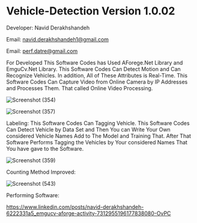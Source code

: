 # Vehicle-Detection Version 1.0.02
Developer: Navid Derakhshandeh

Email: navid.derakhshandeh1@gmail.com

Email: perf.datre@gmail.com

For Developed This Software Codes has Used AForege.Net Library and EmguCv.Net Library. This Software Codes Can Detect Motion and Can Recognize Vehicles. In addition, All of These Attributes is Real-Time. This Software Codes Can Capture Video from Online Camera by IP Addresses and Processes Them. That called Online Video Processing.

![Screenshot (354)](https://github.com/Navid-Derakhshandeh/Vehicle-Detection/assets/111235264/d24cccd3-55d0-43ab-b5ab-ef38856c2ba0)

![Screenshot (357)](https://github.com/Navid-Derakhshandeh/Vehicle-Detection/assets/111235264/8d432b09-55ce-4935-b74a-59d59e0395f7)


Labeling: This Software Codes Can Tagging Vehicle. This Software Codes Can Detect Vehicle by Data Set and Then You can Write Your Own considered Vehicle Names Add to The Model and Training That. After That Software Performs Tagging the Vehicles by Your considered Names That You have gave to the Software.

![Screenshot (359)](https://github.com/Navid-Derakhshandeh/Vehicle-Detection/assets/111235264/05ad9f5b-1401-4c35-b23e-60b7366ad2c2)

Counting Method Improved:

![Screenshot (543)](https://github.com/user-attachments/assets/52260cbf-d911-4b48-91e2-27f9726523b4)

Performing Software:

https://www.linkedin.com/posts/navid-derakhshandeh-6222331a5_emgucv-aforge-activity-7312955196177838080-OvPC

